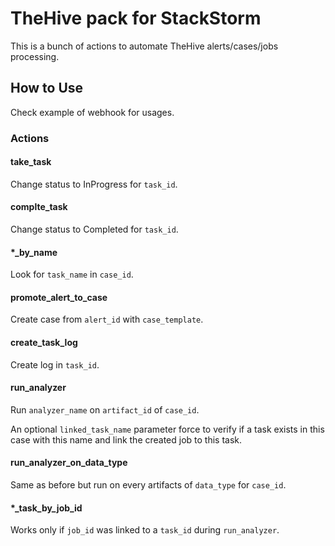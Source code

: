 # TheHive pack for StackStorm

This is a bunch of actions to automate TheHive alerts/cases/jobs processing.

## How to Use

Check example of webhook for usages.

### Actions

#### take_task

Change status to InProgress for `task_id`.

#### complte_task

Change status to Completed for `task_id`.

#### *_by_name

Look for `task_name` in `case_id`.

#### promote_alert_to_case

Create case from `alert_id` with `case_template`.

#### create_task_log

Create log in `task_id`.

#### run_analyzer

Run `analyzer_name` on `artifact_id` of `case_id`.

An optional `linked_task_name` parameter force to verify if a task exists in this case with this name and link the created job to this task.

#### run_analyzer_on_data_type

Same as before but run on every artifacts of `data_type` for `case_id`.

#### *_task_by_job_id

Works only if `job_id` was linked to a `task_id` during `run_analyzer`.
